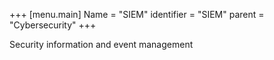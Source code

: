 +++
[menu.main]
Name = "SIEM"
identifier = "SIEM"
parent = "Cybersecurity"
+++

Security information and event management
